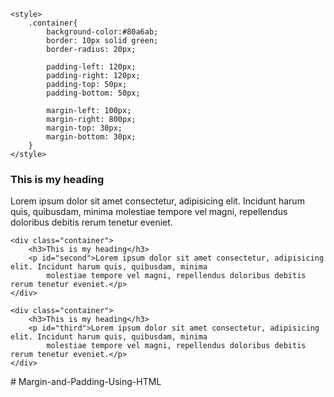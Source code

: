 <!DOCTYPE html>
<html lang="en">

<head>
    <meta charset="UTF-8">
    <meta http-equiv="X-UA-Compatible" content="IE=edge">
    <meta name="viewport" content="width=device-width, initial-scale=1.0">
    <title>Margind and Padding</title>

    <style>
        .container{
            background-color:#80a6ab;
            border: 10px solid green;
            border-radius: 20px;

            padding-left: 120px;
            padding-right: 120px;
            padding-top: 50px;
            padding-bottom: 50px;

            margin-left: 100px;
            margin-right: 800px;
            margin-top: 30px;
            margin-bottom: 30px;
        }
    </style>
</head>

<body>
    <div class="container">
        <h3>This is my heading</h3>
        <p id="first">Lorem ipsum dolor sit amet consectetur, adipisicing elit. Incidunt harum quis, quibusdam, minima
            molestiae tempore vel magni, repellendus doloribus debitis rerum tenetur eveniet.</p>
    </div>

    <div class="container">
        <h3>This is my heading</h3>
        <p id="second">Lorem ipsum dolor sit amet consectetur, adipisicing elit. Incidunt harum quis, quibusdam, minima
            molestiae tempore vel magni, repellendus doloribus debitis rerum tenetur eveniet.</p>
    </div>

    <div class="container">
        <h3>This is my heading</h3>
        <p id="third">Lorem ipsum dolor sit amet consectetur, adipisicing elit. Incidunt harum quis, quibusdam, minima
            molestiae tempore vel magni, repellendus doloribus debitis rerum tenetur eveniet.</p>
    </div>

</body>

</html># Margin-and-Padding-Using-HTML
